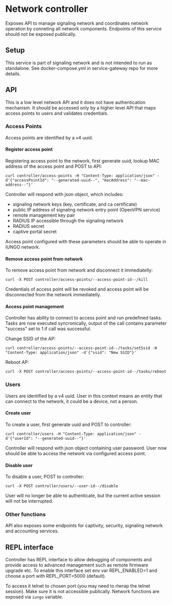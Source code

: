 # Network controller

Exposes API to manage signaling network and coordinates network operation by conneting all network components.
Endpoints of this service should not be exposed publically. 

## Setup

This service is part of signaling network and is not intended to run as standalone. See docker-compose.yml in service-gateway repo for more details.

## API

This is a low level network API and it does not have authentication mechanism. It should be accessed only by a higher level API that maps access points to users and validates credentials.

### Access Points

Access points are identified by a v4 uuid.

#### Register access point

Registering access point to the network, first generate uuid, lookup MAC address of the access point and POST to API:

```
curl controller/access-points -H "Content-Type: application/json" -d'{"accessPointId": "--generated-uuid--", "macAddress": "--mac-address--"}'
```

Controller will respond with json object, which includes:
- signaling network keys (key, certificate, and ca certificate)
- public IP address of signaling network entry point (OpenVPN service)
- remote management key pair
- RADIUS IP accessible through the signaling network
- RADIUS secret
- captive portal secret

Access point configured with these parameters should be able to operate in IUNGO network.

#### Remove access point from network

To remove access point from network and disconnect it immediatelly:

```
curl -X POST controller/access-points/--access-point-id--/kill
```

Credentials of access point will be revoked and access point will be disconnected from the network immediatelly.

#### Access point management

Controller has ability to connect to access point and run predefined tasks. Tasks are now executed syncronically, output of the call contains parameter "success" set to 1 if call was successful.

Change SSID of the AP:
```
curl controller/access-points/--access-point-id--/tasks/setSsid -H "Content-Type: application/json" -d'{"ssid": "New SSID"}'
```

Reboot AP:
```
curl -X POST controller/access-points/--access-point-id--/tasks/reboot
```

### Users

Users are identified by a v4 uuid. User in this context means an entity that can connect to the network, it could be a device, not a person.

#### Create user

To create a user, first generate uuid and POST to controller:
```
curl controller/users -H "Content-Type: application/json" -d'{"userId": "--generated-uuid--"}'
```
Controller will respond with json object containing user password. User now should be able to access the network via configured access point.

#### Disable user

To disable a user, POST to controller:
```
curl -X POST controller/users/--user-id--/disable
```
User will no longer be able to authenticate, but the current active session will not be interrupted.

### Other functions

API also exposes some endpoints for captivity, security, signaling network and accounting services.

## REPL interface

Controller has REPL interface to allow debugging of components and provide access to advanced management such as remote firmware upgrade etc. To enable this interface set env var REPL_ENABLED=1 and choose a port with REPL_PORT=5000 (default).

To access it telnet to chosen port (you may need to rlwrap the telnet session). Make sure it is not accessible publically. Network functions are exposed via `iungo` variable.
